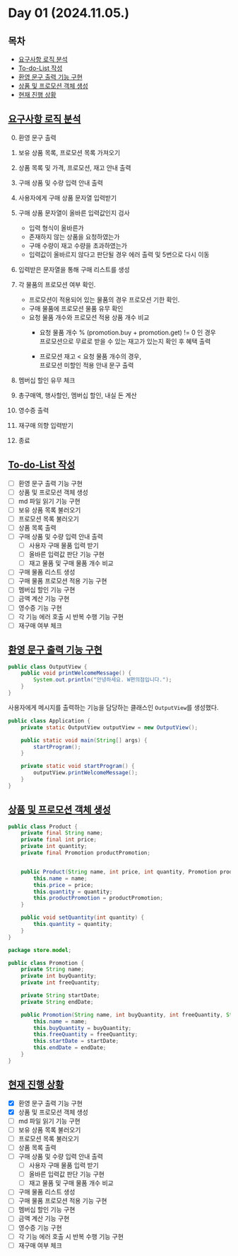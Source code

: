 # Day 01 (2024.11.05.)

## 목차

* [요구사항 로직 분석](./Day_01.md#요구사항-로직-분석)
* [To-do-List 작성](./Day_01.md#to-do-list-작성)
* [환영 문구 출력 기능 구현](./Day_01.md#환영-문구-출력-기능-구현)
* [상품 및 프로모션 객체 생성](./Day_01.md#상품-및-프로모션-객체-생성)
* [현재 진행 상황](./Day_01.md#현재-진행-상황)



## [요구사항 로직 분석](./Day_01.md#목차)

0. 환영 문구 출력
1. 보유 상품 목록, 프로모션 목록 가져오기
2. 상품 목록 및 가격, 프로모션, 재고 안내 출력
3. 구매 상품 및 수량 입력 안내 출력
4. 사용자에게 구매 상품 문자열 입력받기
5. 구매 상품 문자열이 올바른 입력값인지 검사
    * 입력 형식이 올바른가
    * 존재하지 않는 상품을 요청하였는가
    * 구매 수량이 재고 수량을 초과하였는가
    * 입력값이 올바르지 않다고 판단될 경우 에러 출력 및 5번으로 다시 이동

6. 입력받은 문자열을 통해 구매 리스트를 생성
7. 각 물품의 프로모션 여부 확인. 
    * 프로모션이 적용되어 있는 물품의 경우 프로모션 기한 확인.
    * 구매 물품에 프로모션 물품 유무 확인
    * 요청 물품 개수와 프로모션 적용 상품 개수 비교
        * 요청 물품 개수 % (promotion.buy + promotion.get) != 0 인 경우<br>
        프로모션으로 무료로 받을 수 있는 재고가 있는지 확인 후 혜택 출력

        * 프로모션 재고 < 요청 물품 개수의 경우,<br>
        프로모션 미할인 적용 안내 문구 출력

8. 멤버십 할인 유무 체크
9. 총구매액, 행사할인, 멤버십 할인, 내실 돈 계산
10. 영수증 출력
11. 재구매 의향 입력받기
12. 종료

## [To-do-List 작성](./Day_01.md#목차)

- [ ] 환영 문구 출력 기능 구현
- [ ] 상품 및 프로모션 객체 생성
- [ ] md 파일 읽기 기능 구현
- [ ] 보유 상품 목록 불러오기
- [ ] 프로모션 목록 불러오기
- [ ] 상품 목록 출력
- [ ] 구매 상품 및 수량 입력 안내 출력
    - [ ] 사용자 구매 물품 입력 받기
    - [ ] 올바른 입력값 판단 기능 구현
    - [ ] 재고 물품 및 구매 물품 개수 비교
- [ ] 구매 물품 리스트 생성
- [ ] 구매 물품 프로모션 적용 기능 구현
- [ ] 멤버십 할인 기능 구현
- [ ] 금액 계산 기능 구현
- [ ] 영수증 기능 구현
- [ ] 각 기능 에러 호출 시 반복 수행 기능 구현
- [ ] 재구매 여부 체크

## [환영 문구 출력 기능 구현](./Day_01.md#목차)
```java
public class OutputView {
    public void printWelcomeMessage() {
        System.out.println("안녕하세요. W편의점입니다.");
    }
}
```
사용자에게 메시지를 출력하는 기능을 담당하는 클래스인 ```OutputView```를 생성했다.


```java
public class Application {
    private static OutputView outputView = new OutputView();

    public static void main(String[] args) {
        startProgram();
    }

    private static void startProgram() {
        outputView.printWelcomeMessage();
    }
}
```

## [상품 및 프로모션 객체 생성](./Day_01.md#목차)
```java
public class Product {
    private final String name;
    private final int price;
    private int quantity;
    private final Promotion productPromotion;


    public Product(String name, int price, int quantity, Promotion productPromotion) {
        this.name = name;
        this.price = price;
        this.quantity = quantity;
        this.productPromotion = productPromotion;
    }

    public void setQuantity(int quantity) {
        this.quantity = quantity;
    }
}
```

```java
package store.model;

public class Promotion {
    private String name;
    private int buyQuantity;
    private int freeQuantity;

    private String startDate;
    private String endDate;

    public Promotion(String name, int buyQuantity, int freeQuantity, String startDate, String endDate) {
        this.name = name;
        this.buyQuantity = buyQuantity;
        this.freeQuantity = freeQuantity;
        this.startDate = startDate;
        this.endDate = endDate;
    }
}
```

## [현재 진행 상황](./Day_01.md#목차)
- [x] 환영 문구 출력 기능 구현
- [x] 상품 및 프로모션 객체 생성
- [ ] md 파일 읽기 기능 구현
- [ ] 보유 상품 목록 불러오기
- [ ] 프로모션 목록 불러오기
- [ ] 상품 목록 출력
- [ ] 구매 상품 및 수량 입력 안내 출력
    - [ ] 사용자 구매 물품 입력 받기
    - [ ] 올바른 입력값 판단 기능 구현
    - [ ] 재고 물품 및 구매 물품 개수 비교
- [ ] 구매 물품 리스트 생성
- [ ] 구매 물품 프로모션 적용 기능 구현
- [ ] 멤버십 할인 기능 구현
- [ ] 금액 계산 기능 구현
- [ ] 영수증 기능 구현
- [ ] 각 기능 에러 호출 시 반복 수행 기능 구현
- [ ] 재구매 여부 체크